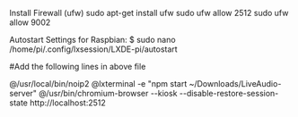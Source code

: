Install Firewall (ufw)
sudo apt-get install ufw
sudo ufw allow 2512
sudo ufw allow 9002

Autostart Settings for Raspbian:
$ sudo nano /home/pi/.config/lxsession/LXDE-pi/autostart

#Add the following lines in above file

@/usr/local/bin/noip2
@lxterminal -e "npm start ~/Downloads/LiveAudio-server"
@/usr/bin/chromium-browser --kiosk --disable-restore-session-state http://localhost:2512


